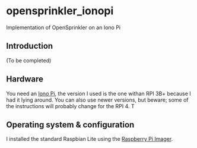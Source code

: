 # opensprinkler_ionopi
Implementation of OpenSprinkler on an Iono Pi
## Introduction
(To be completed)
## Hardware
You need an [Iono Pi](https://www.sferalabs.cc/product/iono-pi/), the version I used is the one withan RPI 3B+ because I had it lying around. You can also use newer versions, but beware; some of the instructions will probably change for the RPI 4.
T
## Operating system & configuration
I installed the standard Raspbian Lite using the [Raspberry Pi Imager](https://www.raspberrypi.org/downloads/).
<!--stackedit_data:
eyJoaXN0b3J5IjpbMTg1MzEwMjQxMiwtOTQwMjQ0M119
-->